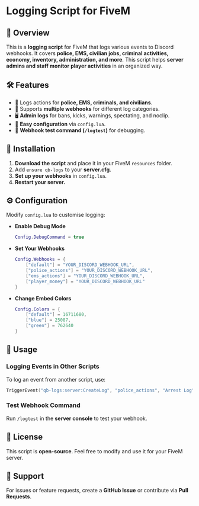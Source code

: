 # Logging Script for FiveM

## 📌 Overview
This is a **logging script** for FiveM that logs various events to Discord webhooks. It covers **police, EMS, civilian jobs, criminal activities, economy, inventory, administration, and more**. This script helps **server admins and staff monitor player activities** in an organized way.

## 🛠️ Features
- 📜 Logs actions for **police, EMS, criminals, and civilians**.
- 🔄 Supports **multiple webhooks** for different log categories.
- 🖥️ **Admin logs** for bans, kicks, warnings, spectating, and noclip.
- 🔧 **Easy configuration** via `config.lua`.
- 📢 **Webhook test command (`/logtest`)** for debugging.

## 📂 Installation
1. **Download the script** and place it in your FiveM `resources` folder.
2. Add `ensure qb-logs` to your **server.cfg**.
4. **Set up your webhooks** in `config.lua`.
5. **Restart your server.**

## ⚙️ Configuration
Modify `config.lua` to customise logging:

- **Enable Debug Mode**
  ```lua
  Config.DebugCommand = true
  ```
- **Set Your Webhooks**
  ```lua
  Config.Webhooks = {
      ["default"] = "YOUR_DISCORD_WEBHOOK_URL",
      ["police_actions"] = "YOUR_DISCORD_WEBHOOK_URL",
      ["ems_actions"] = "YOUR_DISCORD_WEBHOOK_URL",
      ["player_money"] = "YOUR_DISCORD_WEBHOOK_URL"
  }
  ```
- **Change Embed Colors**
  ```lua
  Config.Colors = {
      ["default"] = 16711680,
      ["blue"] = 25087,
      ["green"] = 762640
  }
  ```

## 🚀 Usage
### **Logging Events in Other Scripts**
To log an event from another script, use:
```lua
TriggerEvent("qb-logs:server:CreateLog", "police_actions", "Arrest Log", "blue", "Officer John arrested Peter.")
```

### **Test Webhook Command**
Run `/logtest` in the **server console** to test your webhook.

## 📜 License
This script is **open-source**. Feel free to modify and use it for your FiveM server.

## 📩 Support
For issues or feature requests, create a **GitHub Issue** or contribute via **Pull Requests**.

